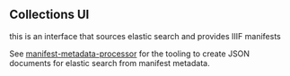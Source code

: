 ## Collections UI

this is an interface that sources elastic search and provides IIIF manifests

See [manifest-metadata-processor](https://github.com/ub-leipzig/manifest-metadata-processor) for
the tooling to create JSON documents for elastic search from manifest metadata.
